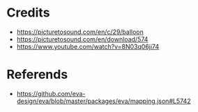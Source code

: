# Credits
* https://picturetosound.com/en/c/29/balloon
* https://picturetosound.com/en/download/574
* https://www.youtube.com/watch?v=8N03q06ji74


# Referends
* https://github.com/eva-design/eva/blob/master/packages/eva/mapping.json#L5742